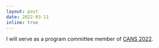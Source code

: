 ```yaml
---
layout: post
date: 2022-03-11
inline: true
---
```


I will serve as a program committee member of <a href="https://www.cans2022.com" target="_blank" rel="noopener">CANS 2022</a>.